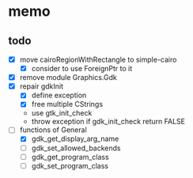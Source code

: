 memo
====

todo
----

* [x] move cairoRegionWithRectangle to simple-cairo
	+ [x] consider to use ForeignPtr to it
* [x] remove module Graphics.Gdk
* [x] repair gdkInit
	+ [x] define exception
	+ [x] free multiple CStrings
	+ use gtk\_init\_check
	+ throw exception if gdk\_init\_check return FALSE
* [ ] functions of General
	+ [x] gdk\_get\_display\_arg\_name
	+ [ ] gdk\_set\_allowed\_backends
	+ [ ] gdk\_get\_program\_class
	+ [ ] gdk\_set\_program\_class
